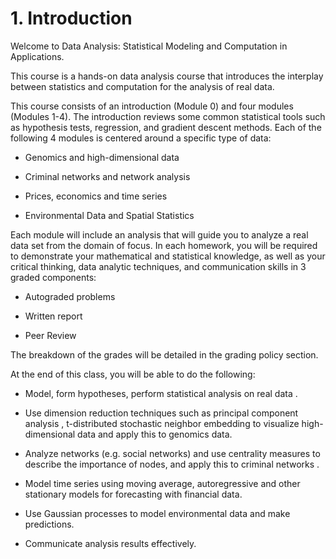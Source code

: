 # 1. Introduction

Welcome to Data Analysis: Statistical Modeling and Computation in Applications.

This course is a hands-on data analysis course that introduces the interplay between statistics and computation for the analysis of real data.

This course consists of an introduction (Module 0) and four modules (Modules 1-4). The introduction reviews some common statistical tools such as hypothesis tests, regression, and gradient descent methods. Each of the following 4 modules is centered around a specific type of data:

- Genomics and high-dimensional data

- Criminal networks and network analysis

- Prices, economics and time series

- Environmental Data and Spatial Statistics

Each module will include an analysis that will guide you to analyze a real data set from the domain of focus. In each homework, you will be required to demonstrate your mathematical and statistical knowledge, as well as your critical thinking, data analytic techniques, and communication skills in 3 graded components:

- Autograded problems

- Written report

- Peer Review

The breakdown of the grades will be detailed in the grading policy section.

At the end of this class, you will be able to do the following:

- Model, form hypotheses, perform statistical analysis on real data .

- Use dimension reduction techniques such as principal component analysis , t-distributed stochastic neighbor embedding to visualize high-dimensional data and apply this to genomics data.

- Analyze networks (e.g. social networks) and use centrality measures to describe the importance of nodes, and apply this to criminal networks .

- Model time series using moving average, autoregressive and other stationary models for forecasting with financial data.

- Use Gaussian processes to model environmental data and make predictions.

- Communicate analysis results effectively.